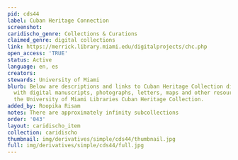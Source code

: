 ```yaml
---
pid: cds44
label: Cuban Heritage Connection
screenshot: 
caridischo_genre: Collections & Curations
claimed_genre: digital collections
link: https://merrick.library.miami.edu/digitalprojects/chc.php
open_access: 'TRUE'
status: Active
language: en, es
creators: 
stewards: University of Miami
blurb: Below are descriptions and links to Cuban Heritage Collection digital collections
  with digital manuscripts, photographs, letters, maps and other resources held in
  the University of Miami Libraries Cuban Heritage Collection.
added_by: Roopika Risam
notes: There are approximately infinity subcollections
order: '043'
layout: caridischo_item
collection: caridischo
thumbnail: img/derivatives/simple/cds44/thumbnail.jpg
full: img/derivatives/simple/cds44/full.jpg
---
```

